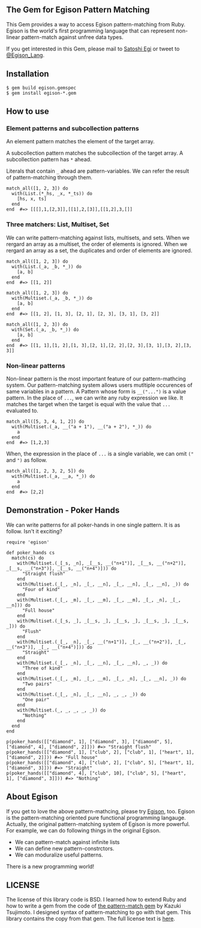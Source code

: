 ## The Gem for Egison Pattern Matching 

This Gem provides a way  to access Egison pattern-matching from Ruby.
Egison is the world's first programming language that can represent non-linear pattern-match against unfree data types.

If you get interested in this Gem, please mail to [Satoshi Egi](http://www.egison.org/~egi/) or tweet to [@Egison_Lang](https://twitter.com/Egison_Lang).

## Installation

```
$ gem build egison.gemspec
$ gem install egison-*.gem
```

## How to use

### Element patterns and subcollection patterns

An element pattern matches the element of the target array.

A subcollection pattern matches the subcollection of the target array.
A subcollection pattern has `*` ahead.

Literals that contain `_` ahead are pattern-variables.
We can refer the result of pattern-matching through them.

```
match_all([1, 2, 3]) do
  with(List.(*_hs, _x, *_ts)) do
    [hs, x, ts]
  end
end  #=> [[[],1,[2,3]],[[1],2,[3]],[[1,2],3,[]]
```

### Three matchers: List, Multiset, Set

We can write pattern-matching against lists, multisets, and sets.
When we rergard an array as a multiset, the order of elements is ignored.
When we rergard an array as a set, the duplicates and order of elements are ignored.

```
match_all([1, 2, 3]) do
  with(List.(_a, _b, *_)) do
    [a, b]
  end
end  #=> [[1, 2]]

match_all([1, 2, 3]) do
  with(Multiset.(_a, _b, *_)) do
    [a, b]
  end
end  #=> [[1, 2], [1, 3], [2, 1], [2, 3], [3, 1], [3, 2]]

match_all([1, 2, 3]) do
  with(Set.(_a, _b, *_)) do
    [a, b]
  end
end  #=> [[1, 1],[1, 2],[1, 3],[2, 1],[2, 2],[2, 3],[3, 1],[3, 2],[3, 3]]
```

### Non-linear patterns

Non-linear pattern is the most important feature of our pattern-mathcing system.
Our pattern-matching system allows users mutltiple occurences of same variables in a pattern.
A Pattern whose form is `__("...")` is a value pattern.
In the place of `...`, we can write any ruby expression we like.
It matches the target when the target is equal with the value that `...` evaluated to.

```
match_all([5, 3, 4, 1, 2]) do
  with(Multiset.(_a, __("a + 1"), __("a + 2"), *_)) do
    a
  end
end  #=> [1,2,3]
```

When, the expression in the place of `...` is a single variable, we can omit `("` and `")` as follow.

```
match_all([1, 2, 3, 2, 5]) do
  with(Multiset.(_a, __a, *_)) do
    a
  end
end  #=> [2,2]
```

## Demonstration - Poker Hands

We can write patterns for all poker-hands in one single pattern.
It is as follow.
Isn't it exciting?

```
require 'egison'

def poker_hands cs
  match(cs) do
    with(Multiset.(_[_s, _n], _[__s, __("n+1")], _[__s, __("n+2")], _[__s, __("n+3")], _[__s, __("n+4")])) do
      "Straight flush"
    end
    with(Multiset.(_[_, _n], _[_, __n], _[_, __n], _[_, __n], _)) do
      "Four of kind"
    end
    with(Multiset.(_[_, _m], _[_, __m], _[_, __m], _[_, _n], _[_, __n])) do
      "Full house"
    end
    with(Multiset.(_[_s, _], _[__s, _], _[__s, _], _[__s, _], _[__s, _])) do
      "Flush"
    end
    with(Multiset.(_[_, _n], _[_, __("n+1")], _[_, __("n+2")], _[_, __("n+3")], _[_, __("n+4")])) do
      "Straight"
    end
    with(Multiset.(_[_, _n], _[_, __n], _[_, __n], _, _)) do
      "Three of kind"
    end
    with(Multiset.(_[_, _m], _[_, __m], _[_, _n], _[_, __n], _)) do
      "Two pairs"
    end
    with(Multiset.(_[_, _n], _[_, __n], _, _, _)) do
      "One pair"
    end
    with(Multiset.(_, _, _, _, _)) do
      "Nothing"
    end
  end
end

p(poker_hands([["diamond", 1], ["diamond", 3], ["diamond", 5], ["diamond", 4], ["diamond", 2]])) #=> "Straight flush"
p(poker_hands([["diamond", 1], ["club", 2], ["club", 1], ["heart", 1], ["diamond", 2]])) #=> "Full house"
p(poker_hands([["diamond", 4], ["club", 2], ["club", 5], ["heart", 1], ["diamond", 3]])) #=> "Straight"
p(poker_hands([["diamond", 4], ["club", 10], ["club", 5], ["heart", 1], ["diamond", 3]])) #=> "Nothing"
```

## About Egison

If you get to love the above pattern-mathcing, please try [Egison](http://www.egison.org), too.
Egison is the pattern-matching oriented pure functional programming langauge.
Actually, the original pattern-matching system of Egison is more powerful.
For example, we can do following things in the original Egison.

- We can pattern-match against infinite lists
- We can define new pattern-constrctors.
- We can moduralize useful patterns.

There is a new programming world!

## LICENSE

The license of this library code is BSD.
I learned how to extend Ruby and how to write a gem from the code of [the pattern-match gem](https://github.com/k-tsj/pattern-match) by Kazuki Tsujimoto.
I designed syntax of pattern-matching to go with that gem.
This library contains the copy from that gem.
The full license text is [here](https://github.com/egisatoshi/egison-ruby/blob/master/LICENSE).
